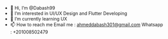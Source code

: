 - 👋 Hi, I’m @Dabash99
- 👀 I’m interested in UI/UX Design and Flutter Developing
- 🌱 I’m currently learning UX 
- 📫 How to reach me
Email me : ahmeddabash301@gmail.com
Whatsapp : +201008502479


<!---
Dabash99/Dabash99 is a ✨ special ✨ repository because its `README.md` (this file) appears on your GitHub profile.
You can click the Preview link to take a look at your changes.
--->
